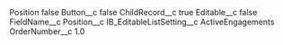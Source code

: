 <?xml version="1.0" encoding="UTF-8"?>
<CustomMetadata xmlns="http://soap.sforce.com/2006/04/metadata" xmlns:xsi="http://www.w3.org/2001/XMLSchema-instance" xmlns:xsd="http://www.w3.org/2001/XMLSchema">
    <label>Position</label>
    <protected>false</protected>
    <values>
        <field>Button__c</field>
        <value xsi:type="xsd:boolean">false</value>
    </values>
    <values>
        <field>ChildRecord__c</field>
        <value xsi:type="xsd:boolean">true</value>
    </values>
    <values>
        <field>Editable__c</field>
        <value xsi:type="xsd:boolean">false</value>
    </values>
    <values>
        <field>FieldName__c</field>
        <value xsi:type="xsd:string">Position__c</value>
    </values>
    <values>
        <field>IB_EditableListSetting__c</field>
        <value xsi:type="xsd:string">ActiveEngagements</value>
    </values>
    <values>
        <field>OrderNumber__c</field>
        <value xsi:type="xsd:double">1.0</value>
    </values>
</CustomMetadata>
